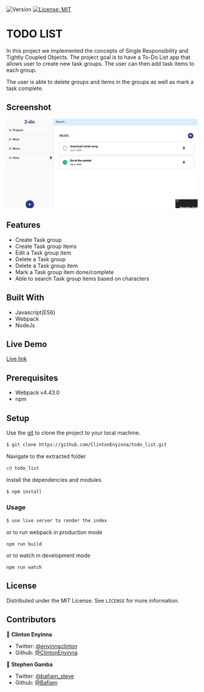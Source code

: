 <p>
  <img alt="Version" src="https://img.shields.io/badge/version-0.0.1-blue.svg?cacheSeconds=2592000" />
  <a href="#" target="_blank">
    <img alt="License: MIT " src="https://img.shields.io/badge/License-MIT -yellow.svg" />
  </a>

</p>

# TODO LIST

In this project we implemented the concepts of Single Responsibility and Tightly Coupled Objects. The project goal is to have a To-Do List app that allows user to create new task groups. The user can then add task items to each group.

The user is able to delete groups and items in the groups as well as mark a task complete.

## Screenshot

![screenshot](todolist.png)

## Features

- Create Task group
- Create Task group items
- Edit a Task group item
- Delete a Task group
- Delete a Task group item
- Mark a Task group item done/complete
- Able to search Task group items based on characters

## Built With

- Javascript(ES6)
- Webpack
- NodeJs

## Live Demo

[Live link](https://clintonenyinna.github.io/todo_list/dist/index.html)

## Prerequisites

- Webpack v4.43.0
- npm

## Setup

Use the [git](https://git-scm.com/downloads) to clone the project to your local machine.

```sh
$ git clone https://github.com/ClintonEnyinna/todo_list.git
```

Navigate to the extracted folder

```sh
cd todo_list
```

Install the dependencies and modules

```sh
$ npm install
```

### Usage

```sh
$ use live server to render the index
```

or to run webpack in production mode

```
npm run build
```

or to watch in development mode

```
npm run watch
```

<!-- LICENSE -->

## License

Distributed under the MIT License. See `LICENSE` for more information.

## Contributors

👤 **Clinton Enyinna**

- Twitter: [@enyinnaclinton ](https://twitter.com/ClintonEnyinna)
- Github: [@ClintonEnyinna](https://github.com/ClintonEnyinna)

👤 **Stephen Gamba**

- Twitter: [@bafiam_steve ](https://twitter.com/Bafiam_steve)
- Github: [@Bafiam](https://github.com/bafiam)
